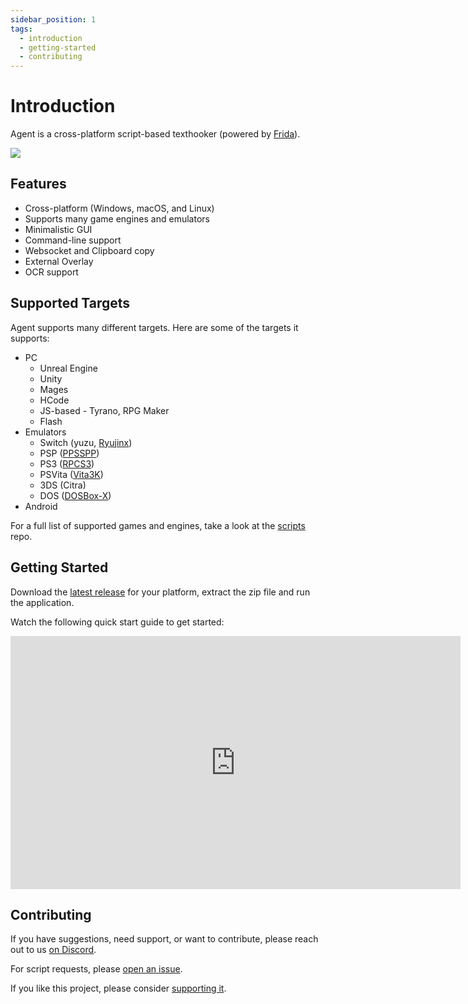 ```yaml
---
sidebar_position: 1
tags:
  - introduction
  - getting-started
  - contributing
---
```


# Introduction

Agent is a cross-platform script-based texthooker (powered by [Frida](https://frida.re/)).

![](/img/showcase.gif)

## Features

- Cross-platform (Windows, macOS, and Linux)
- Supports many game engines and emulators
- Minimalistic GUI
- Command-line support
- Websocket and Clipboard copy
- External Overlay
- OCR support

## Supported Targets

Agent supports many different targets. Here are some of the targets it supports:

- PC
  - Unreal Engine
  - Unity
  - Mages
  - HCode
  - JS-based - Tyrano, RPG Maker
  - Flash
- Emulators
  - Switch (yuzu, [Ryujinx](https://ryujinx.org/))
  - PSP ([PPSSPP](https://www.ppsspp.org/))
  - PS3 ([RPCS3](https://rpcs3.net/))
  - PSVita ([Vita3K](https://vita3k.org/))
  - 3DS (Citra)
  - DOS ([DOSBox-X](https://dosbox-x.com/))
- Android

For a full list of supported games and engines, take a look at the [scripts](https://github.com/0xDC00/scripts) repo.

## Getting Started

Download the [latest release](https://github.com/0xDC00/agent/releases/latest) for your platform, extract the zip file and run the application.

Watch the following quick start guide to get started:

<iframe width="720" height="405" src="https://www.youtube.com/embed/dFfuq2UnKjU?si=VIf9pX2euiJeTQvb" title="YouTube video player" frameborder="0" allow="accelerometer; autoplay; clipboard-write; encrypted-media; gyroscope; picture-in-picture; web-share" referrerpolicy="strict-origin-when-cross-origin" allowfullscreen></iframe>

## Contributing

If you have suggestions, need support, or want to contribute, please reach out to us [on Discord](https://discord.gg/sWeFsmJYJc).

For script requests, please [open an issue](https://github.com/0xDC00/scripts/issues).

If you like this project, please consider [supporting it](https://ko-fi.com/0xdc00).
